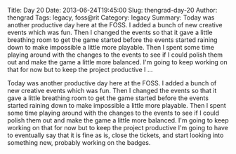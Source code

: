 Title: Day 20
Date: 2013-06-24T19:45:00
Slug: thengrad-day-20
Author: thengrad
Tags: legacy, foss@rit
Category: legacy
Summary: Today was another productive day here at the FOSS. I added a bunch of new creative events which was fun. Then I changed the events so that it gave a little breathing room to get the game started before the events started raining down to make impossible a little more playable. Then I spent some time playing around with the changes to the events to see if I could polish them out and make the game a little more balanced. I'm going to keep working on that for now but to keep the project productive I ... 

Today was another productive day here at the FOSS. I added a bunch of new
creative events which was fun. Then I changed the events so that it gave a
little breathing room to get the game started before the events started
raining down to make impossible a little more playable. Then I spent some time
playing around with the changes to the events to see if I could polish them
out and make the game a little more balanced. I'm going to keep working on
that for now but to keep the project productive I'm going to have to
eventually say that it is fine as is, close the tickets, and start looking
into something new, probably working on the badges.

